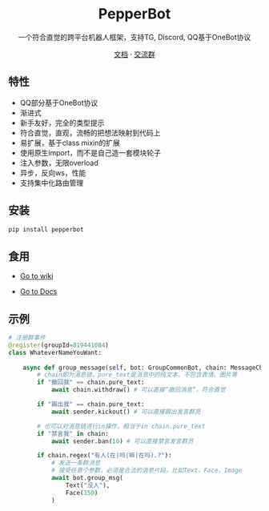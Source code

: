 <h1 align="center">PepperBot</h1>

<p align="center">一个符合直觉的跨平台机器人框架，支持TG, Discord, QQ基于OneBot协议</p>

<p align="center">
<a href="https://ssmjae.github.io/PepperBot/">文档</a> · 
<a href="https://jq.qq.com/?_wv=1027&k=EPhcRRib">交流群</a>
</p>

## 特性
- QQ部分基于OneBot协议
- 渐进式
- 新手友好，完全的类型提示
- 符合直觉，直观，流畅的把想法映射到代码上
- 易扩展，基于class mixin的扩展
- 使用原生import，而不是自己造一套模块轮子
- 注入参数，无限overload
- 异步，反向ws，性能
- 支持集中化路由管理

## 安装
```bash
pip install pepperbot
```
## 食用
- [Go to wiki](https://github.com/SSmJaE/PepperBot/wiki)

- [Go to Docs](https://ssmjae.github.io/PepperBot/)

## 示例
```py
# 注册群事件
@register(groupId=819441084)
class WhateverNameYouWant:
    
    async def group_message(self, bot: GroupCommonBot, chain: MessageChain, sender: Sender):
        # chain即为消息链，pure_text是消息中的纯文本，不包含表情、图片等
        if "撤回我" == chain.pure_text:
            await chain.withdraw() # 可以直接“撤回消息”，符合直觉

        if "踢出我" == chain.pure_text:
            await sender.kickout() # 可以直接踢出发言群员

        # 也可以对消息链进行in操作，相当于in chain.pure_text
        if "禁言我" in chain:
            await sender.ban(10) # 可以直接禁言发言群员

        if chain.regex("有人(在|吗|嘛|在吗).?"):
            # 发送一条群消息
            # 接受任意个参数，必须是合法的消息片段，比如Text，Face，Image
            await bot.group_msg( 
                Text("没人"),
                Face(150)
            )
```
